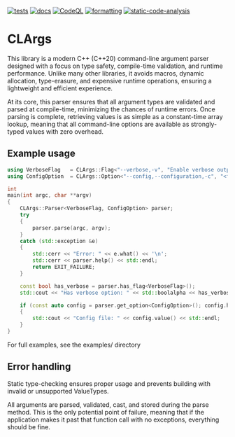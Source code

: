 [![tests](https://github.com/rubensorensen/clargs/actions/workflows/tests.yml/badge.svg)](https://github.com/rubensorensen/clargs/actions/workflows/tests.yml)
[![docs](https://github.com/rubensorensen/clargs/actions/workflows/docs.yml/badge.svg)](https://github.com/rubensorensen/clargs/actions/workflows/docs.yml)
[![CodeQL](https://github.com/rsore/clargs/actions/workflows/github-code-scanning/codeql/badge.svg)](https://github.com/rsore/clargs/actions/workflows/github-code-scanning/codeql)
[![formatting](https://github.com/rsore/clargs/actions/workflows/clang-format.yml/badge.svg)](https://github.com/rsore/clargs/actions/workflows/clang-format.yml)
[![static-code-analysis](https://github.com/rsore/clargs/actions/workflows/clang-tidy-analysis.yml/badge.svg)](https://github.com/rsore/clargs/actions/workflows/clang-tidy-analysis.yml)

# CLArgs

This library is a modern C++ (C++20) command-line argument parser designed with a focus on type safety, compile-time validation, and runtime performance. Unlike many other libraries, it avoids macros, dynamic allocation, type-erasure, and expensive runtime operations, ensuring a lightweight and efficient experience.

At its core, this parser ensures that all argument types are validated and parsed at compile-time, minimizing the chances of runtime errors. Once parsing is complete, retrieving values is as simple as a constant-time array lookup, meaning that all command-line options are available as strongly-typed values with zero overhead.

## Example usage

```cpp
using VerboseFlag   = CLArgs::Flag<"--verbose,-v", "Enable verbose output">;
using ConfigOption  = CLArgs::Option<"--config,--configuration,-c", "<filepath>", "Specify config file", std::filesystem::path>;

int
main(int argc, char **argv)
{
    CLArgs::Parser<VerboseFlag, ConfigOption> parser;
    try
    {
        parser.parse(argc, argv);
    }
    catch (std::exception &e)
    {
        std::cerr << "Error: " << e.what() << '\n';
        std::cerr << parser.help() << std::endl;
        return EXIT_FAILURE;
    }

    const bool has_verbose = parser.has_flag<VerboseFlag>();
    std::cout << "Has verbose option: " << std::boolalpha << has_verbose << "\n";

    if (const auto config = parser.get_option<ConfigOption>(); config.has_value())
    {
        std::cout << "Config file: " << config.value() << std::endl;
    }
}
```

For full examples, see the examples/ directory

## Error handling
Static type-checking ensures proper usage and prevents building with invalid or unsupported ValueTypes.

All arguments are parsed, validated, cast, and stored during the parse method. This is the only potential point of failure, meaning that if the application makes it past that function call with no exceptions, everything should be fine.
